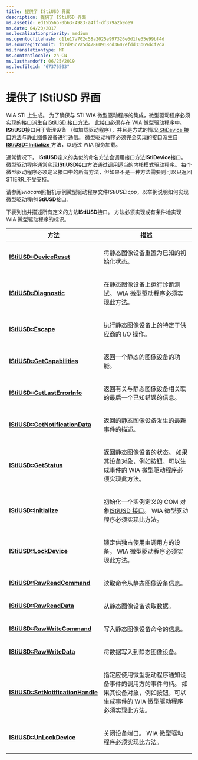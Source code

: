 ```yaml
---
title: 提供了 IStiUSD 界面
description: 提供了 IStiUSD 界面
ms.assetid: ed15b56b-0b63-4983-a4ff-df379a2b9de9
ms.date: 04/20/2017
ms.localizationpriority: medium
ms.openlocfilehash: d11e17a702c58a2025e997326e6d1fe35e99bf4d
ms.sourcegitcommit: fb7d95c7a5d47860918cd3602efdd33b69dcf2da
ms.translationtype: MT
ms.contentlocale: zh-CN
ms.lasthandoff: 06/25/2019
ms.locfileid: "67376503"
---
```

# <a name="providing-an-istiusd-interface"></a>提供了 IStiUSD 界面





WIA STI 上生成。 为了确保与 STI WIA 微型驱动程序的集成，微型驱动程序必须实现的接口派生自[IStiUSD 接口方法](https://docs.microsoft.com/windows-hardware/drivers/ddi/content/_image/index)。 此接口必须存在 WIA 微型驱动程序中。 **IStiUSD**接口用于管理设备 （如加载驱动程序），并且是方式的情况[IStiDevice 接口方法](https://docs.microsoft.com/windows-hardware/drivers/ddi/content/_image/index)与静止图像设备进行通信。 微型驱动程序必须完全实现的接口派生自[ **IStiUSD::Initialize** ](https://docs.microsoft.com/windows-hardware/drivers/ddi/content/stiusd/nf-stiusd-istiusd-initialize)方法，以通过 WIA 服务加载。

通常情况下， **IStiUSD**定义的类似的命名方法会调用接口方法**IStiDevice**接口。 微型驱动程序通常实现**IStiUSD**接口方法通过调用适当的内核模式驱动程序。 每个微型驱动程序必须定义接口中的所有方法，但如果不是一种方法需要则可以只返回 STIERR\_不受支持。

请参阅*wiacam*照相机示例微型驱动程序文件*IStiUSD.cpp*，以举例说明如何实现微型驱动程序**IStiUSD**接口。

下表列出并描述所有定义的方法**IStiUSD**接口。 方法必须实现或有条件地实现 WIA 微型驱动程序的标识。

<table>
<colgroup>
<col width="50%" />
<col width="50%" />
</colgroup>
<thead>
<tr class="header">
<th>方法</th>
<th>描述</th>
</tr>
</thead>
<tbody>
<tr class="odd">
<td><p><a href="https://docs.microsoft.com/windows-hardware/drivers/ddi/content/stiusd/nf-stiusd-istiusd-devicereset" data-raw-source="[&lt;strong&gt;IStiUSD::DeviceReset&lt;/strong&gt;](https://docs.microsoft.com/windows-hardware/drivers/ddi/content/stiusd/nf-stiusd-istiusd-devicereset)"><strong>IStiUSD::DeviceReset</strong></a></p></td>
<td><p>将静态图像设备重置为已知的初始化状态。</p></td>
</tr>
<tr class="even">
<td><p><a href="https://docs.microsoft.com/windows-hardware/drivers/ddi/content/stiusd/nf-stiusd-istiusd-diagnostic" data-raw-source="[&lt;strong&gt;IStiUSD::Diagnostic&lt;/strong&gt;](https://docs.microsoft.com/windows-hardware/drivers/ddi/content/stiusd/nf-stiusd-istiusd-diagnostic)"><strong>IStiUSD::Diagnostic</strong></a></p></td>
<td><p>在静态图像设备上运行诊断测试。 WIA 微型驱动程序必须实现此方法。</p></td>
</tr>
<tr class="odd">
<td><p><a href="https://docs.microsoft.com/windows-hardware/drivers/ddi/content/stiusd/nf-stiusd-istiusd-escape" data-raw-source="[&lt;strong&gt;IStiUSD::Escape&lt;/strong&gt;](https://docs.microsoft.com/windows-hardware/drivers/ddi/content/stiusd/nf-stiusd-istiusd-escape)"><strong>IStiUSD::Escape</strong></a></p></td>
<td><p>执行静态图像设备上的特定于供应商的 I/O 操作。</p></td>
</tr>
<tr class="even">
<td><p><a href="https://docs.microsoft.com/windows-hardware/drivers/ddi/content/stiusd/nf-stiusd-istiusd-getcapabilities" data-raw-source="[&lt;strong&gt;IStiUSD::GetCapabilities&lt;/strong&gt;](https://docs.microsoft.com/windows-hardware/drivers/ddi/content/stiusd/nf-stiusd-istiusd-getcapabilities)"><strong>IStiUSD::GetCapabilities</strong></a></p></td>
<td><p>返回一个静态的图像设备的功能。</p></td>
</tr>
<tr class="odd">
<td><p><a href="https://docs.microsoft.com/windows-hardware/drivers/ddi/content/stiusd/nf-stiusd-istiusd-getlasterrorinfo" data-raw-source="[&lt;strong&gt;IStiUSD::GetLastErrorInfo&lt;/strong&gt;](https://docs.microsoft.com/windows-hardware/drivers/ddi/content/stiusd/nf-stiusd-istiusd-getlasterrorinfo)"><strong>IStiUSD::GetLastErrorInfo</strong></a></p></td>
<td><p>返回有关与静态图像设备相关联的最后一个已知错误的信息。</p></td>
</tr>
<tr class="even">
<td><p><a href="https://docs.microsoft.com/windows-hardware/drivers/ddi/content/stiusd/nf-stiusd-istiusd-getnotificationdata" data-raw-source="[&lt;strong&gt;IStiUSD::GetNotificationData&lt;/strong&gt;](https://docs.microsoft.com/windows-hardware/drivers/ddi/content/stiusd/nf-stiusd-istiusd-getnotificationdata)"><strong>IStiUSD::GetNotificationData</strong></a></p></td>
<td><p>返回的静态图像设备发生的最新事件的描述。</p></td>
</tr>
<tr class="odd">
<td><p><a href="https://docs.microsoft.com/windows-hardware/drivers/ddi/content/stiusd/nf-stiusd-istiusd-getstatus" data-raw-source="[&lt;strong&gt;IStiUSD::GetStatus&lt;/strong&gt;](https://docs.microsoft.com/windows-hardware/drivers/ddi/content/stiusd/nf-stiusd-istiusd-getstatus)"><strong>IStiUSD::GetStatus</strong></a></p></td>
<td><p>返回静态图像设备的状态。 如果其设备对象，例如按钮，可以生成事件的 WIA 微型驱动程序必须实现此方法。</p></td>
</tr>
<tr class="even">
<td><p><a href="https://docs.microsoft.com/windows-hardware/drivers/ddi/content/stiusd/nf-stiusd-istiusd-initialize" data-raw-source="[&lt;strong&gt;IStiUSD::Initialize&lt;/strong&gt;](https://docs.microsoft.com/windows-hardware/drivers/ddi/content/stiusd/nf-stiusd-istiusd-initialize)"><strong>IStiUSD::Initialize</strong></a></p></td>
<td><p>初始化一个实例定义的 COM 对象<a href="https://docs.microsoft.com/windows-hardware/drivers/ddi/content/_image/index" data-raw-source="[IStiUSD interface](https://docs.microsoft.com/windows-hardware/drivers/ddi/content/_image/index)">IStiUSD 接口</a>。 WIA 微型驱动程序必须实现此方法。</p></td>
</tr>
<tr class="odd">
<td><p><a href="https://docs.microsoft.com/windows-hardware/drivers/ddi/content/stiusd/nf-stiusd-istiusd-lockdevice" data-raw-source="[&lt;strong&gt;IStiUSD::LockDevice&lt;/strong&gt;](https://docs.microsoft.com/windows-hardware/drivers/ddi/content/stiusd/nf-stiusd-istiusd-lockdevice)"><strong>IStiUSD::LockDevice</strong></a></p></td>
<td><p>锁定供独占使用由调用方的设备。 WIA 微型驱动程序必须实现此方法。</p></td>
</tr>
<tr class="even">
<td><p><a href="https://docs.microsoft.com/windows-hardware/drivers/ddi/content/stiusd/nf-stiusd-istiusd-rawreadcommand" data-raw-source="[&lt;strong&gt;IStiUSD::RawReadCommand&lt;/strong&gt;](https://docs.microsoft.com/windows-hardware/drivers/ddi/content/stiusd/nf-stiusd-istiusd-rawreadcommand)"><strong>IStiUSD::RawReadCommand</strong></a></p></td>
<td><p>读取命令从静态图像设备信息。</p></td>
</tr>
<tr class="odd">
<td><p><a href="https://docs.microsoft.com/windows-hardware/drivers/ddi/content/stiusd/nf-stiusd-istiusd-rawreaddata" data-raw-source="[&lt;strong&gt;IStiUSD::RawReadData&lt;/strong&gt;](https://docs.microsoft.com/windows-hardware/drivers/ddi/content/stiusd/nf-stiusd-istiusd-rawreaddata)"><strong>IStiUSD::RawReadData</strong></a></p></td>
<td><p>从静态图像设备读取数据。</p></td>
</tr>
<tr class="even">
<td><p><a href="https://docs.microsoft.com/windows-hardware/drivers/ddi/content/stiusd/nf-stiusd-istiusd-rawwritecommand" data-raw-source="[&lt;strong&gt;IStiUSD::RawWriteCommand&lt;/strong&gt;](https://docs.microsoft.com/windows-hardware/drivers/ddi/content/stiusd/nf-stiusd-istiusd-rawwritecommand)"><strong>IStiUSD::RawWriteCommand</strong></a></p></td>
<td><p>写入静态图像设备命令的信息。</p></td>
</tr>
<tr class="odd">
<td><p><a href="https://docs.microsoft.com/windows-hardware/drivers/ddi/content/stiusd/nf-stiusd-istiusd-rawwritedata" data-raw-source="[&lt;strong&gt;IStiUSD::RawWriteData&lt;/strong&gt;](https://docs.microsoft.com/windows-hardware/drivers/ddi/content/stiusd/nf-stiusd-istiusd-rawwritedata)"><strong>IStiUSD::RawWriteData</strong></a></p></td>
<td><p>将数据写入到静态图像设备。</p></td>
</tr>
<tr class="even">
<td><p><a href="https://docs.microsoft.com/windows-hardware/drivers/ddi/content/stiusd/nf-stiusd-istiusd-setnotificationhandle" data-raw-source="[&lt;strong&gt;IStiUSD::SetNotificationHandle&lt;/strong&gt;](https://docs.microsoft.com/windows-hardware/drivers/ddi/content/stiusd/nf-stiusd-istiusd-setnotificationhandle)"><strong>IStiUSD::SetNotificationHandle</strong></a></p></td>
<td><p>指定应使用微型驱动程序通知设备事件的调用方的事件句柄。 如果其设备对象，例如按钮，可以生成事件的 WIA 微型驱动程序必须实现此方法。</p></td>
</tr>
<tr class="odd">
<td><p><a href="https://docs.microsoft.com/windows-hardware/drivers/ddi/content/stiusd/nf-stiusd-istiusd-unlockdevice" data-raw-source="[&lt;strong&gt;IStiUSD::UnLockDevice&lt;/strong&gt;](https://docs.microsoft.com/windows-hardware/drivers/ddi/content/stiusd/nf-stiusd-istiusd-unlockdevice)"><strong>IStiUSD::UnLockDevice</strong></a></p></td>
<td><p>关闭设备端口。 WIA 微型驱动程序必须实现此方法。</p></td>
</tr>
</tbody>
</table>

 

 

 




